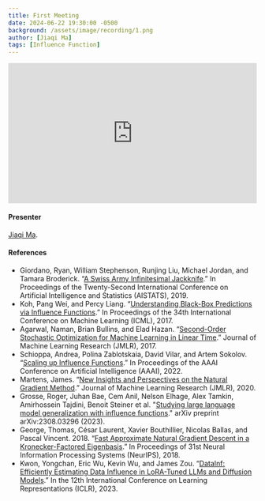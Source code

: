 ```yaml
---
title: First Meeting
date: 2024-06-22 19:30:00 -0500
background: /assets/image/recording/1.png
author: [Jiaqi Ma]
tags: [Influence Function]
---
```


<style>
.video-container {
  position: relative;
  padding-bottom: 56.25%; /* 16:9 aspect ratio */
  height: 0;
  overflow: hidden;
  max-width: 100%;
  background: #000;
}

.video-container iframe {
  position: absolute;
  top: 0;
  left: 0;
  width: 100%;
  height: 100%;
  border: 0;
}
</style>

<div class="video-container">
  <iframe width="560" height="315" src="https://www.youtube.com/embed/iQavd0dK704" frameborder="0" allow="accelerometer; autoplay; clipboard-write; encrypted-media; gyroscope; picture-in-picture" allowfullscreen></iframe>
</div>

#### Presenter

[Jiaqi Ma](https://jiaqima.github.io/).

#### References

- Giordano, Ryan, William Stephenson, Runjing Liu, Michael Jordan, and Tamara Broderick. “[A Swiss Army Infinitesimal Jackknife](https://proceedings.mlr.press/v89/giordano19a.html).” In Proceedings of the Twenty-Second International Conference on Artificial Intelligence and Statistics (AISTATS), 2019.
- Koh, Pang Wei, and Percy Liang. “[Understanding Black-Box Predictions via Influence Functions](https://proceedings.mlr.press/v70/koh17a.html).” In Proceedings of the 34th International Conference on Machine Learning (ICML), 2017.
- Agarwal, Naman, Brian Bullins, and Elad Hazan. “[Second-Order Stochastic Optimization for Machine Learning in Linear Time](https://www.jmlr.org/papers/v18/16-491.html).” Journal of Machine Learning Research (JMLR), 2017.
- Schioppa, Andrea, Polina Zablotskaia, David Vilar, and Artem Sokolov. “[Scaling up Influence Functions](https://ojs.aaai.org/index.php/AAAI/article/view/20791).” In Proceedings of the AAAI Conference on Artificial Intelligence (AAAI), 2022.
- Martens, James. “[New Insights and Perspectives on the Natural Gradient Method](https://www.jmlr.org/papers/v21/17-678.html).” Journal of Machine Learning Research (JMLR), 2020.
- Grosse, Roger, Juhan Bae, Cem Anil, Nelson Elhage, Alex Tamkin, Amirhossein Tajdini, Benoit Steiner et al. "[Studying large language model generalization with influence functions](http://arxiv.org/abs/2308.03296)." arXiv preprint arXiv:2308.03296 (2023).
- George, Thomas, César Laurent, Xavier Bouthillier, Nicolas Ballas, and Pascal Vincent. 2018. “[Fast Approximate Natural Gradient Descent in a Kronecker-Factored Eigenbasis](https://proceedings.neurips.cc/paper/2018/hash/48000647b315f6f00f913caa757a70b3-Abstract.html).” In Proceedings of 31st Neural Information Processing Systems (NeurIPS), 2018.
- Kwon, Yongchan, Eric Wu, Kevin Wu, and James Zou. “[DataInf: Efficiently Estimating Data Influence in LoRA-Tuned LLMs and Diffusion Models](https://openreview.net/forum?id=9m02ib92Wz).” In the 12th International Conference on Learning Representations (ICLR), 2023.

